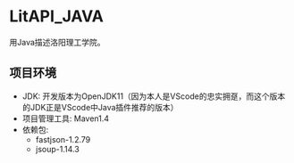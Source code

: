 # LitAPI_JAVA
 用Java描述洛阳理工学院。

## 项目环境  
- JDK: 开发版本为OpenJDK11（因为本人是VScode的忠实拥趸，而这个版本的JDK正是VScode中Java插件推荐的版本）
- 项目管理工具: Maven1.4
- 依赖包:  
    - fastjson-1.2.79
    - jsoup-1.14.3
